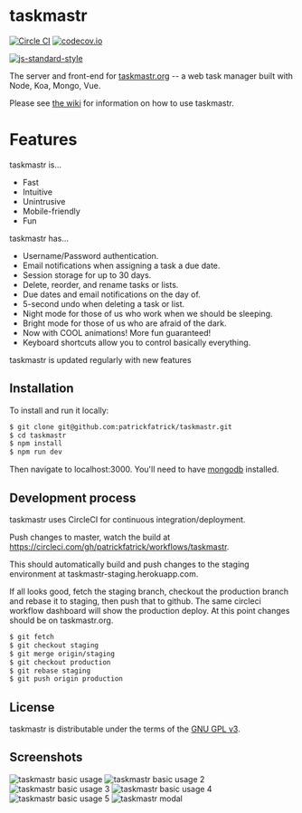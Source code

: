 # taskmastr

[![Circle CI](https://circleci.com/gh/patrickfatrick/taskmastr.svg?style=shield)](https://circleci.com/gh/patrickfatrick/taskmastr)
[![codecov.io](https://codecov.io/github/patrickfatrick/taskmastr/coverage.svg?branch=master)](https://codecov.io/github/patrickfatrick/taskmastr?branch=master)

[![js-standard-style](https://cdn.rawgit.com/feross/standard/master/badge.svg)](https://github.com/feross/standard)

The server and front-end for [taskmastr.org](https://taskmastr.org) -- a web task manager built with Node, Koa, Mongo, Vue.

Please see [the wiki](https://patrickfatrick.gitbooks.io/taskmastr/content/) for information on how to use taskmastr.

# Features

taskmastr is...

- Fast
- Intuitive
- Unintrusive
- Mobile-friendly
- Fun

taskmastr has...

- Username/Password authentication.
- Email notifications when assigning a task a due date.
- Session storage for up to 30 days.
- Delete, reorder, and rename tasks or lists.
- Due dates and email notifications on the day of.
- 5-second undo when deleting a task or list.
- Night mode for those of us who work when we should be sleeping.
- Bright mode for those of us who are afraid of the dark.
- Now with COOL animations! More fun guaranteed!
- Keyboard shortcuts allow you to control basically everything.

taskmastr is updated regularly with new features

## Installation

To install and run it locally:

```bash
$ git clone git@github.com:patrickfatrick/taskmastr.git
$ cd taskmastr
$ npm install
$ npm run dev
```

Then navigate to localhost:3000. You'll need to have [mongodb](mongodb.com) installed.

## Development process

taskmastr uses CircleCI for continuous integration/deployment.

Push changes to master, watch the build at https://circleci.com/gh/patrickfatrick/workflows/taskmastr.

This should automatically build and push changes to the staging environment at taskmastr-staging.herokuapp.com.

If all looks good, fetch the staging branch, checkout the production branch and rebase it to staging, then push that to github. The same circleci workflow dashboard will show the production deploy. At this point changes should be on taskmastr.org.

```bash
$ git fetch
$ git checkout staging
$ git merge origin/staging
$ git checkout production
$ git rebase staging
$ git push origin production
```

## License

taskmastr is distributable under the terms of the [GNU GPL v3](./LICENSE).

## Screenshots

![taskmastr basic usage](/images/taskmastr-basic-usage-1.png)
![taskmastr basic usage 2](/images/taskmastr-basic-usage-2.png)
![taskmastr basic usage 3](/images/taskmastr-basic-usage-3.png)
![taskmastr basic usage 4](/images/taskmastr-basic-usage-4.png)
![taskmastr basic usage 5](/images/taskmastr-basic-usage-5.png)
![taskmastr modal](/images/taskmastr-modal.png)
